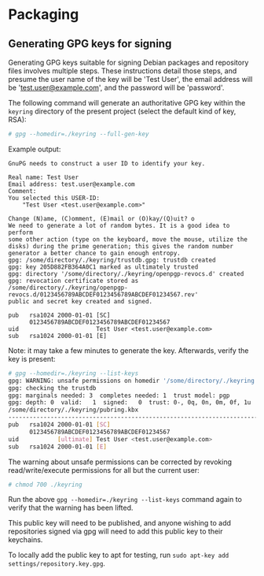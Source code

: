 # Packaging

## Generating GPG keys for signing

Generating GPG keys suitable for signing Debian packages and repository files involves multiple steps. These instructions detail those steps, and presume the user name of the key will be 'Test User', the email address will be 'test.user@example.com', and the password will be 'password'.

The following command will generate an authoritative GPG key within the `keyring` directory of the present project (select the default kind of key, RSA):

```sh
# gpg --homedir=./keyring --full-gen-key
```

Example output:

```
GnuPG needs to construct a user ID to identify your key.

Real name: Test User
Email address: test.user@example.com
Comment:
You selected this USER-ID:
    "Test User <test.user@example.com>"

Change (N)ame, (C)omment, (E)mail or (O)kay/(Q)uit? o
We need to generate a lot of random bytes. It is a good idea to perform
some other action (type on the keyboard, move the mouse, utilize the
disks) during the prime generation; this gives the random number
generator a better chance to gain enough entropy.
gpg: /some/directory/./keyring/trustdb.gpg: trustdb created
gpg: key 205D882FB364A0C1 marked as ultimately trusted
gpg: directory '/some/directory/./keyring/openpgp-revocs.d' created
gpg: revocation certificate stored as /some/directory/./keyring/openpgp-revocs.d/0123456789ABCDEF0123456789ABCDEF01234567.rev'
public and secret key created and signed.

pub   rsa1024 2000-01-01 [SC]
      0123456789ABCDEF0123456789ABCDEF01234567
uid                      Test User <test.user@example.com>
sub   rsa1024 2000-01-01 [E]
```

Note: it may take a few minutes to generate the key. Afterwards, verify the key is present:

```sh
# gpg --homedir=./keyring --list-keys
gpg: WARNING: unsafe permissions on homedir '/some/directory/./keyring'
gpg: checking the trustdb
gpg: marginals needed: 3  completes needed: 1  trust model: pgp
gpg: depth: 0  valid:   1  signed:   0  trust: 0-, 0q, 0n, 0m, 0f, 1u
/some/directory/./keyring/pubring.kbx
----------------------------------------------------------------------------------
pub   rsa1024 2000-01-01 [SC]
      0123456789ABCDEF0123456789ABCDEF01234567
uid           [ultimate] Test User <test.user@example.com>
sub   rsa1024 2000-01-01 [E]
```

The warning about unsafe permissions can be corrected by revoking read/write/execute permissions for all but the current user:

```sh
# chmod 700 ./keyring
```

Run the above `gpg --homedir=./keyring --list-keys` command again to verify that the warning has been lifted.

This public key will need to be published, and anyone wishing to add repositories signed via gpg will need to add this public key to their keychains.

To locally add the public key to apt for testing, run `sudo apt-key add settings/repository.key.gpg`.

